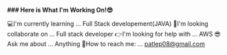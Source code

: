 **### Here is What I'm Working On!😎**

💻I'm currently learning ... Full Stack developement(JAVA)
💯I'm looking collaborate on ... Full stack developer
👉I'm looking for help with ... AWS
😎Ask me about ... Anything
📮How to reach me: ... patlep08@gmail.com




